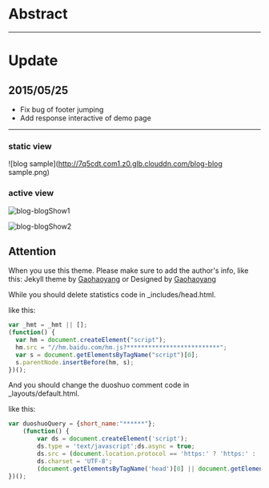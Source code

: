 # Abstract



---

# Update

## 2015/05/25

* Fix bug of footer jumping
* Add response interactive of demo page

---


### static view

![blog sample](http://7q5cdt.com1.z0.glb.clouddn.com/blog-blog sample.png)

### active view

![blog-blogShow1](http://7q5cdt.com1.z0.glb.clouddn.com/blog-blogShow1.gif)

![blog-blogShow2](http://7q5cdt.com1.z0.glb.clouddn.com/blog-blogShow2.gif)

## Attention

When you use this theme. Please make sure to add the author's info, like this: Jekyll theme by [Gaohaoyang](https://github.com/Gaohaoyang) or Designed by [Gaohaoyang](https://github.com/Gaohaoyang) 

While you should delete statistics code in _includes/head.html.

like this:

```javascript
var _hmt = _hmt || [];
(function() {
  var hm = document.createElement("script");
  hm.src = "//hm.baidu.com/hm.js?**************************";
  var s = document.getElementsByTagName("script")[0]; 
  s.parentNode.insertBefore(hm, s);
})();
```

And you should change the duoshuo comment code in _layouts/default.html.

like this:

```javascript
var duoshuoQuery = {short_name:"******"};
    (function() {
        var ds = document.createElement('script');
        ds.type = 'text/javascript';ds.async = true;
        ds.src = (document.location.protocol == 'https:' ? 'https:' : 'http:') + '//static.duoshuo.com/embed.js';
        ds.charset = 'UTF-8';
        (document.getElementsByTagName('head')[0] || document.getElementsByTagName('body')[0]).appendChild(ds);
})(); 
``` 





